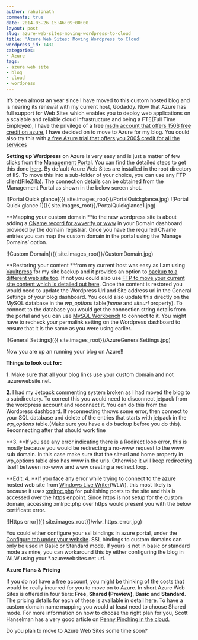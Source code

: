 ```yaml
---
author: rahulpnath
comments: true
date: 2014-05-26 15:46:09+00:00
layout: post
slug: azure-web-sites-moving-wordpress-to-cloud
title: 'Azure Web Sites: Moving Wordpress to Cloud'
wordpress_id: 1431
categories:
- Azure
tags:
- azure web site
- blog
- cloud
- wordpress
---
```


It’s been almost an year since I have moved to this custom hosted blog and is nearing its renewal with my current host, Godaddy. Now that Azure has full support for Web Sites which enables you to deploy web applications on a scalable and reliable cloud infrastructure and being a FTE(Full Time Employee), I have the privilege of a free [msdn account that offers 150$ free credit on azure](http://azure.microsoft.com/en-us/pricing/member-offers/msdn-benefits-b/), I have decided on to move to Azure for my blog. You could also try this with [a free Azure trial that offers you 200$ credit for all the services](http://azure.microsoft.com/en-us/pricing/free-trial/)

**Setting up Wordpress** on Azure is very easy and is just a matter of few clicks from the [Management Portal](https://manage.windowsazure.com). You can find the detailed steps to get this done [here](http://azure.microsoft.com/en-us/documentation/articles/web-sites-php-web-site-gallery/). By default Azure Web Sites are installed in the root directory of IIS. To move this into a sub-folder of your choice, you can use any FTP client(FileZilla). The connection details can be obtained from the Management Portal as shown in the below screen shot.

![Portal Quick glance]({{ site.images_root}}/PortalQuickglance.jpg) ![Portal Quick glance 1]({{ site.images_root}}/PortalQuickglance1.jpg)

**Mapping your custom domain **to the new wordpress site is about adding a [CName record for awverify or www](http://azure.microsoft.com/en-us/documentation/articles/web-sites-custom-domain-name/) in your Domain dashboard provided by the domain registrar. Once you have the required CName entries you can map the custom domain in the portal using the ‘Manage Domains’ option.

![Custom Domain]({{ site.images_root}}/CustomDomain.jpg)

**Restoring your content **from my current host was easy as I am using [Vaultpress](http://vaultpress.com) for my site backup and it provides an option to [backup to a different web site too](http://help.vaultpress.com/restore-to-a-new-site/). If not you could also use [FTP to move your current site content which is detailed out here](http://www.davebost.com/2013/07/11/moving-a-wordpress-blog-to-windows-azure-transferring-your-content). Once the content is restored you would need to update the Wordpress Url and Site address url in the General Settings of your blog dashboard. You could also update this directly on the MySQL database in the _wp_options_ table(_home_ and _siteurl_ property). To connect to the database you would get the connection string details from the portal and you can use [MySQL Workbench](http://www.mysql.com/products/workbench/) to connect to it. You might have to recheck your permalink setting on the Wordpress dashboard to ensure that it is the same as you were using earlier.

![General Settings]({{ site.images_root}}/AzureGeneralSettings.jpg)

Now you are up an running your blog on Azure!!

**Things to look out for:**

**1**. Make sure that all your blog links use your custom domain and not <yourdomain>.azurewebsite.net.

**2**. I had my Jetpack commenting system broken as I had moved the blog to a subdirectory. To correct this you would need to disconnect jetpack from the wordpress account and reconnect it. You can do this from the Wordpress dashboard. If reconnecting throws some error, then connect to your SQL database and delete of the entries that starts with jetpack in the _wp_options_ table.(Make sure you have a db backup before you do this). Reconnecting after that should work fine

**3. **If you see any error indicating there is a Redirect loop error, this is mostly because you would be redirecting a no-www request to the www sub domain. In this case make sure that the siteurl and home property in wp_options table also has www in the urls. Otherwise it will keep redirecting itself between no-www and www creating a redirect loop.

**Edit:
4. **If you face any error while trying to connect to the azure hosted web site from [Windows Live Writer](http://www.microsoft.com/en-in/download/details.aspx?id=8621)(WLW), this most likely is because it uses [xmlrpc.php](http://codex.wordpress.org/XML-RPC_Support) for publishing posts to the site and this is accessed over the https enpoint. Since https is not setup for the custom domain, accessing xmlrpc.php over https would present you with the below certificate error.

![Https error]({{ site.images_root}}/wlw_https_error.jpg)


You could either configure your ssl bindings in azure portal, under the [Configure tab under your website](http://ruslany.net/2013/07/how-to-setup-ip-ssl-on-windows-azure-web-sites/). SSL bindings to custom domains can only be used in Basic or Standard mode. If yours is not in basic or standard mode as mine, you can workaround this by either configuring the blog in WLW using your *.azurewebsites.net url.

**Azure Plans & Pricing**


If you do not have a free account, you might be thinking of the costs that would be really incurred for you to move on to Azure. In short Azure Web Sites is offered in four tiers: **Free**, **Shared (Preview)**, **Basic** and **Standard**. The pricing details for each of these is available in detail [here](http://azure.microsoft.com/en-us/pricing/details/web-sites/). To have a custom domain name mapping you would at least need to choose Shared mode. For more information on how to choose the right plan for you, Scott Hanselman has a very good article on [Penny Pinching in the cloud.](http://www.hanselman.com/blog/PennyPinchingInTheCloudWhenDoAzureWebsitesMakeSense.aspx)

Do you plan to move to Azure Web Sites some time soon?
